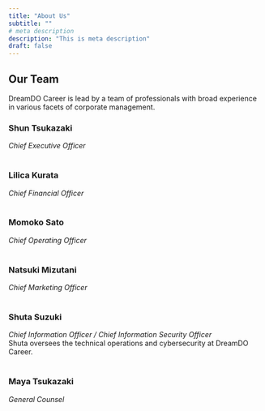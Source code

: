 ```yaml
---
title: "About Us"
subtitle: ""
# meta description
description: "This is meta description"
draft: false
---
```


## Our Team
DreamDO Career is lead by a team of professionals with broad experience in various facets of corporate management.

### Shun Tsukazaki
_Chief Executive Officer_<br/><br/>

### Lilica Kurata
_Chief Financial Officer_<br/><br/>

### Momoko Sato
_Chief Operating Officer_<br/><br/>

### Natsuki Mizutani
_Chief Marketing Officer_<br/><br/>

### Shuta Suzuki
_Chief Information Officer / Chief Information Security Officer_<br/>
Shuta oversees the technical operations and cybersecurity at DreamDO Career. <br/><br/>

### Maya Tsukazaki
_General Counsel_<br/><br/>
